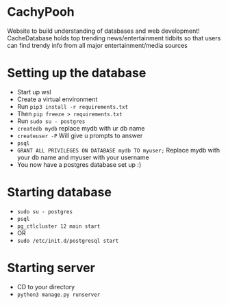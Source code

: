# CachyPooh
Website to build understanding of databases and web development!
CacheDatabase holds top trending news/entertainment tidbits so that users can find trendy info from all major entertainment/media sources
# Setting up the database
- Start up wsl
- Create a virtual environment
- Run `pip3 install -r requirements.txt`
- Then `pip freeze > requirements.txt`
- Run `sudo su - postgres`
- `createdb mydb` replace mydb with ur db name
- `createuser -P` Will give u prompts to answer
- `psql`
- `GRANT ALL PRIVILEGES ON DATABASE mydb TO myuser;` Replace mydb with your db name and myuser with your username
- You now have a postgres database set up :)
# Starting database
- `sudo su - postgres`
- `psql`
- `pg_ctlcluster 12 main start`
- OR
- `sudo /etc/init.d/postgresql start`
# Starting server
- CD to your directory
- `python3 manage.py runserver`
